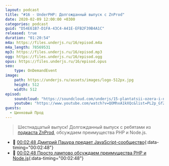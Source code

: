 ```yaml
---
layout: podcast
title: "#16 - UnderPHP: Долгожданный выпуск с ZnProd"
date: 2020-02-09 12:00:00 +0300
categories: podcast
guid: "D54E61B7-D1FA-43C4-A41E-EFB2F39B4A1C"
released: true
duration: "01:20:54"
m4a: https://files.underjs.ru/16/episod.m4a
m4a_length: 78569531
mp3: https://files.underjs.ru/16/episod.mp3
ogg: https://files.underjs.ru/16/episod.ogg
opus: https://files.underjs.ru/16/episod.opus
seo:
    type: OnDemandEvent
image:
    path: https://underjs.ru/assets/images/logo-512px.jpg
    height: 512
    width: 512
episod:
    soundcloud: "https://soundcloud.com/underjs/15-plantatsii-ozera-i-nodejs-c-nikolaem-matvienko"
    youtube: "https://www.youtube.com/watch?v=QOMhxA1kXQc&list=PL2p_GfZz-_1OWXrKUZRBc8LzMz5FJNXW7"
guests:
  - Цинковый Прод
---
```


> Шестнадцатый выпуск! Долгожданный выпуск с ребятами из [подкаста ZnProd](https://soundcloud.com/znprod), обсуждаем преимущества PHP и Node.js.

- 🤔 [00:02:48 Дмитрий Пацура предает JavaScript-сообщество](#){:data-timing="00:02:48"}
- 🤔 [00:02:48 Просто лампово обсуждаем преимущества PHP и Node.js](#){:data-timing="00:02:48"}
